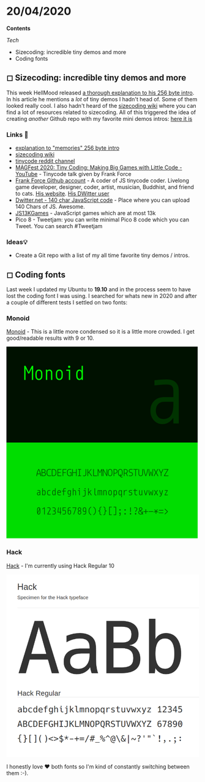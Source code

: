 # 20/04/2020

**Contents**

*Tech*

- Sizecoding: incredible tiny demos and more
- Coding fonts


## ◻ Sizecoding: incredible tiny demos and more

This week HellMood released [a thorough explanation to his 256 byte intro](http://www.sizecoding.org/wiki/Memories). In his article he mentions a *lot* of tiny demos I hadn't head of. Some of them looked really cool. I also hadn't heard of the [sizecoding wiki](http://www.sizecoding.org/wiki/Main_Page) where you can find a lot of resources related to sizecoding. All of this triggered the idea of creating *another* Github repo with my favorite mini demos intros: [here it is](https://github.com/cesarmiquel/tiny-demos)


### Links 🔗

- [explanation to "memories" 256 byte intro](http://www.sizecoding.org/wiki/Memories)
- [sizecoding wiki](http://www.sizecoding.org/wiki/Main_Page)
- [tinycode reddit channel](https://www.reddit.com/r/tinycode/)
- [MAGFest 2020: Tiny Coding: Making Big Games with Little Code - YouTube](https://www.youtube.com/watch?v=8ogKnN3t7Nw) - Tinycode talk given by Frank Force
- [Frank Force Github account](https://github.com/KilledByAPixel) - A coder of JS tinycode coder. Livelong game developer, designer, coder, artist, musician, Buddhist, and friend to cats. [His website](https://frankforce.com/). [His DWitter user](https://www.dwitter.net/u/KilledByAPixel)
- [Dwitter.net - 140 char JavaScript code](https://www.dwitter.net/) - Place where you can upload 140 Chars of JS. Awesome.
- [JS13KGames](https://js13kgames.com/) - JavaScript games which are at most 13k
- Pico 8 - Tweetjam: you can write minimal Pico 8 code which you can Tweet. You can search #Tweetjam

### Ideas💡

- Create a Git repo with a list of my all time favorite tiny demos / intros.

## ◻ Coding fonts

Last week I updated my Ubuntu to **19.10** and in the process seem to have lost the coding font I was using. I searched for whats new in 2020 and after a couple of different tests I settled on two fonts:

### Monoid

[Monoid](https://larsenwork.com/monoid/) - This is a little more condensed so it is a little more crowded. I get good/readable results with 9 or 10.

![Monoid font](imgs/2020-04-20/monoid.png)


### Hack

[Hack](https://sourcefoundry.org/hack/) - I'm currently using Hack Regular 10

![Hack font](imgs/2020-04-20/hack-font.png)


I honestly love ❤️  both fonts so I'm kind of constantly switching between them :-).
